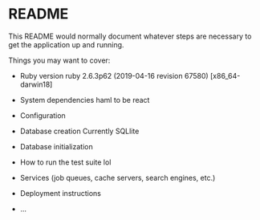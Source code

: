 # README

This README would normally document whatever steps are necessary to get the
application up and running.

Things you may want to cover:

* Ruby version
ruby 2.6.3p62 (2019-04-16 revision 67580) [x86_64-darwin18]

* System dependencies
haml to be react

* Configuration

* Database creation
Currently SQLlite

* Database initialization

* How to run the test suite
lol

* Services (job queues, cache servers, search engines, etc.)

* Deployment instructions

* ...
